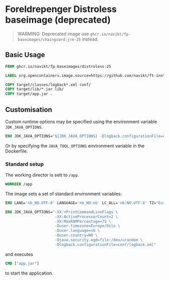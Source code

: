 Foreldrepenger Distroless baseimage (deprecated)
=====================
> WARMING: Deprecated image use `ghcr.io/navikt/fp-baseimages/chainguard:jre-25` instead.

Basic Usage
---------------------

```Dockerfile
FROM ghcr.io/navikt/fp-baseimages/distroless:25

LABEL org.opencontainers.image.source=https://github.com/navikt/ft-inntektsmelding

COPY target/classes/logback*.xml conf/
COPY target/lib/*.jar lib/
COPY target/app.jar .
```

## Customisation

Custom runtime options may be specified using the environment variable `JDK_JAVA_OPTIONS`.

```Dockerfile
ENV JDK_JAVA_OPTIONS="${JDK_JAVA_OPTIONS} -Dlogback.configurationFile=conf/logback.xml"
```

Or by specifying the `JAVA_TOOL_OPTIONS` environment variable in the Dockerfile.


### Standard setup

The working director is sett to `/app`.
```Dockerfile
WORKDIR /app
```

The image sets a set of standard environment variables:
```Dockerfile
ENV LANG='nb_NO.UTF-8' LANGUAGE='nb_NO:nb' LC_ALL='nb:NO.UTF-8' TZ="Europe/Oslo"

ENV JDK_JAVA_OPTIONS="-XX:+PrintCommandLineFlags \
                      -XX:ActiveProcessorCount=2 \
                      -XX:MaxRAMPercentage=75 \
                      -Duser.timezone=Europe/Oslo \
                      -Duser.language=nb \
                      -Duser.country=NO \
                      -Djava.security.egd=file:/dev/urandom \
                      -Dlogback.configurationFile=conf/logback.xml"
```
and executes
```Dockerfile
CMD ["app.jar"]
```
to start the application.